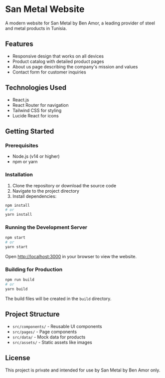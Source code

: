 # San Metal Website

A modern website for San Metal by Ben Amor, a leading provider of steel and metal products in Tunisia.

## Features

- Responsive design that works on all devices
- Product catalog with detailed product pages
- About us page describing the company's mission and values
- Contact form for customer inquiries

## Technologies Used

- React.js
- React Router for navigation
- Tailwind CSS for styling
- Lucide React for icons

## Getting Started

### Prerequisites

- Node.js (v14 or higher)
- npm or yarn

### Installation

1. Clone the repository or download the source code
2. Navigate to the project directory
3. Install dependencies:

```bash
npm install
# or
yarn install
```

### Running the Development Server

```bash
npm start
# or
yarn start
```

Open [http://localhost:3000](http://localhost:3000) in your browser to view the website.

### Building for Production

```bash
npm run build
# or
yarn build
```

The build files will be created in the `build` directory.

## Project Structure

- `src/components/` - Reusable UI components
- `src/pages/` - Page components
- `src/data/` - Mock data for products
- `src/assets/` - Static assets like images

## License

This project is private and intended for use by San Metal by Ben Amor only.
